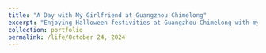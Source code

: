 ```yaml
---
title: "A Day with My Girlfriend at Guangzhou Chimelong"
excerpt: "Enjoying Halloween festivities at Guangzhou Chimelong with my girlfriend on October 24, 2024.<br/><img src='/images/16.jpg'>"
collection: portfolio
permalink: /life/October 24, 2024
---
```

